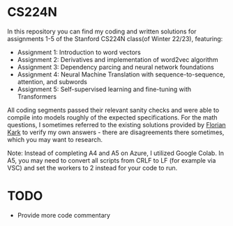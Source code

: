 # CS224N
In this repository you can find my coding and written solutions for assignments 1-5 of the Stanford CS224N class(of Winter 22/23), featuring:
* Assignment 1: Introduction to word vectors
* Assignment 2: Derivatives and implementation of word2vec algorithm
* Assignment 3: Dependency parcing and neural network foundations
* Assignment 4: Neural Machine Translation with sequence-to-sequence, attention, and subwords
* Assignment 5: Self-supervised learning and fine-tuning with Transformers

All coding segments passed their relevant sanity checks and were able to compile into models roughly of the expected specifications. For the math questions, I sometimes referred to the existing solutions provided by [Florian Kark](https://github.com/floriankark/cs224n-win2223) to verify my own answers - there are disagreements there sometimes, which you may want to research.

Note: Instead of completing A4 and A5 on Azure, I utilized Google Colab. In A5, you may need to convert all scripts from CRLF to LF (for example via VSC) and set the workers to 2 instead for your code to run.

# TODO
+ Provide more code commentary
